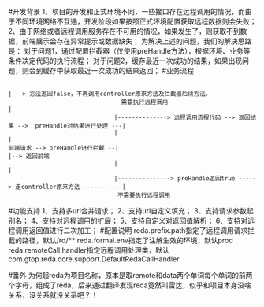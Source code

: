 #开发背景
    1、项目的开发和正式环境不同，一些接口存在远程调用的情况，而由于不同环境网络不互通，开发阶段如果按照正式环境配置获取远程数据则会失败；
    2、由于网络或者远程调用服务存在不可用的情况，如果发生了，则获取不到数据，前端展示会存在异常提示或数据缺失；
    为解决上述的问题，我们的解决思路是：
    对于问题1，通过配置拦截器（仅使用preHandle方法），根据环境、业务等条件决定代码的执行流程；
    对于问题2，缓存最近一次成功的结果，如果出现问题，则会到缓存中获取最近一次成功的结果返回；
#业务流程

                                                                                          |---> 方法返回false，不再调用controller原来方法及拦截器后续方法。
                                    需要执行远程调用                                         |                            
                                  |--------------> 远程调用流程代码 --> 返回结果 -->  preHandle对结果进行处理 ---|                                        
                                  |                                                                       |                        
    前端请求 --> preHandle进行拦截 --|                                                                       |--> 返回前端
                                  |                                                                       |
                                  |---------------> preHandle返回true -----> 走controller原来方法 -----------|
                                   不需要执行远程调用
#功能支持
    1、支持多uri合并请求；
    2、支持uri自定义填充；
    3、支持请求参数起别名；
    4、支持对远程调用的扩展；
    5、支持自定义对返回值解析；
    6、支持对远程调用返回值进行二次加工；
#配置说明
reda.prefix.path指定了远程调用请求拦截的路径，默认/rd/**
reda.formal.env指定了注解生效的环境，默认prod
reda.remoteCall.handler指定远程调用处理类，默认com.gtop.reda.core.support.DefaultRedaCallHandler

#番外
    为何起reda为项目名称，原本是取remote和data两个单词每个单词的前两个字母，组成了reda，后来通过翻译发现reda竟然叫雷达，似乎和项目本身没啥关系，没关系就没关系吧？！
 